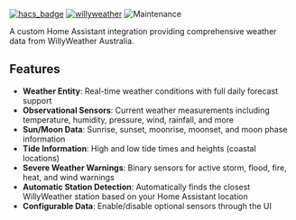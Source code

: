 [![hacs_badge](https://img.shields.io/badge/HACS-Default-orange.svg)](https://github.com/custom-components/hacs) [![willyweather](https://img.shields.io/github/release/safepay/sensor.willyweather.svg)](https://github.com/safepay/sensor.willyweather) ![Maintenance](https://img.shields.io/badge/Maintained%3F-yes-green.svg)

A custom Home Assistant integration providing comprehensive weather data from WillyWeather Australia.

## Features

- **Weather Entity**: Real-time weather conditions with full daily forecast support
- **Observational Sensors**: Current weather measurements including temperature, humidity, pressure, wind, rainfall, and more
- **Sun/Moon Data**: Sunrise, sunset, moonrise, moonset, and moon phase information
- **Tide Information**: High and low tide times and heights (coastal locations)
- **Severe Weather Warnings**: Binary sensors for active storm, flood, fire, heat, and wind warnings
- **Automatic Station Detection**: Automatically finds the closest WillyWeather station based on your Home Assistant location
- **Configurable Data**: Enable/disable optional sensors through the UI
